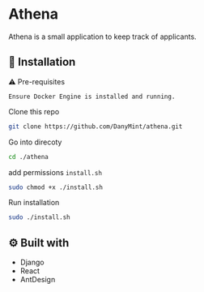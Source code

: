 # Athena
Athena is a small application to keep track of applicants.

## 🚀 Installation

⚠️ Pre-requisites

    Ensure Docker Engine is installed and running.

Clone this repo
~~~sh
git clone https://github.com/DanyMint/athena.git
~~~

Go into direcoty
~~~sh
cd ./athena
~~~

add permissions `install.sh`
~~~sh
sudo chmod +x ./install.sh
~~~

Run installation
~~~sh
sudo ./install.sh
~~~

## ⚙️ Built with
- Django
- React
- AntDesign
